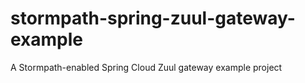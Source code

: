 # stormpath-spring-zuul-gateway-example
A Stormpath-enabled Spring Cloud Zuul gateway example project
